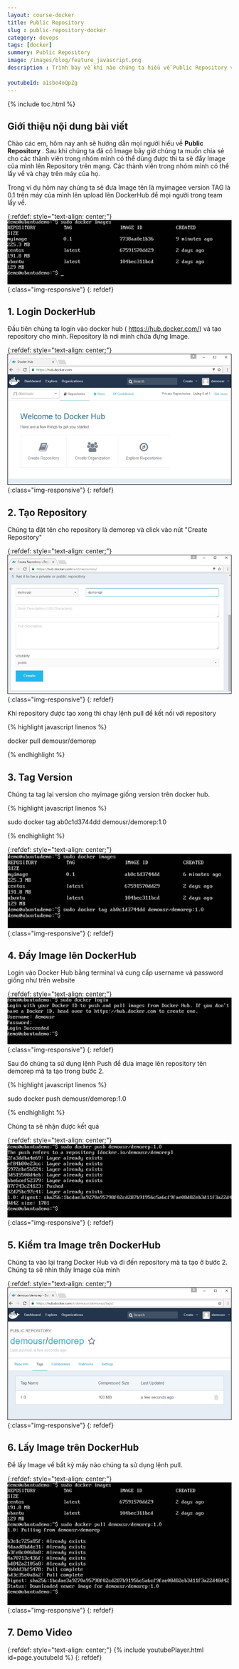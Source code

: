 ```yaml
---
layout: course-docker
title: Public Repository
slug : public-repository-docker
category: devops
tags: [docker]
summery: Public Repository
image: /images/blog/feature_javascript.png
description : Trình bày về khi nào chúng ta hiểu về Public Repository và cách cài đặt Public Repository.

youtubeId: a1sbo4oQpZg
---
```


{% include toc.html %}

## **Giới thiệu nội dung bài viết**

Chào các em, hôm nay anh sẽ hướng dẫn mọi người hiểu về <b> Public Repository </b>. Sau khi chúng ta đã có Image bây giờ chúng ta muốn chia sẻ cho các thành viên trong nhóm mình có thể dùng được thì ta sẽ đẩy Image của mình lên Repository trên mạng. Các thành viên trong nhóm mình có thể lấy về và chạy trên máy của họ.

Trong ví dụ hôm nay chúng ta sẽ đưa Image tên là myimagee version TAG là 0.1 trên máy của mình lên upload lên DockerHub để mọi người trong team lấy về.

{:refdef: style="text-align: center;"}
![reactjs ](/images/post/docker/my_image.jpeg){:class="img-responsive"}
{: refdef}

## **1. Login DockerHub**

Đầu tiên chúng ta login vào docker hub ( https://hub.docker.com/) và tạo repository cho mình. Repository là nơi mình chứa đựng Image.

{:refdef: style="text-align: center;"}
![reactjs ](/images/post/docker/docker_hub.jpeg){:class="img-responsive"}
{: refdef}


## **2. Tạo Repository**

Chúng ta đặt tên cho repository là demorep và click vào nút "Create Repository" 

{:refdef: style="text-align: center;"}
![reactjs ](/images/post/docker/demorep.jpeg){:class="img-responsive"}
{: refdef}

Khi repository được tạo xong thì chạy lệnh pull để kết nối với repository

{% highlight javascript  linenos %}

docker pull demousr/demorep

{% endhighlight %}

## **3. Tag Version**

Chúng ta tag lại version cho myimage giống version trên docker hub.

{% highlight javascript  linenos %}

sudo docker tag ab0c1d3744dd demousr/demorep:1.0

{% endhighlight %}

{:refdef: style="text-align: center;"}
![reactjs ](/images/post/docker/docker_tag.jpeg){:class="img-responsive"}
{: refdef}

## **4. Đẩy Image lên DockerHub**

Login vào Docker Hub bằng terminal và cung cấp username và password giống như trên website

{:refdef: style="text-align: center;"}
![reactjs ](/images/post/docker/docker_login_command.jpeg){:class="img-responsive"}
{: refdef}

Sau đó chúng ta sử dụng lệnh Push để đưa image lên repository tên demorep mà ta tạo trong bước 2.

{% highlight javascript  linenos %}

sudo docker push demousr/demorep:1.0 

{% endhighlight %}

Chúng ta sẽ nhận được kết quả

{:refdef: style="text-align: center;"}
![reactjs ](/images/post/docker/docker_push.jpeg){:class="img-responsive"}
{: refdef}

## **5. Kiểm tra Image trên DockerHub**

Chúng ta vào lại trang Docker Hub và đi đến repository mà ta tạo ở bước 2. Chúng ta sẽ nhìn thấy Image của mình

{:refdef: style="text-align: center;"}
![reactjs ](/images/post/docker/tag_name_in_repository.jpeg){:class="img-responsive"}
{: refdef}

## **6. Lấy Image trên DockerHub**

Để lấy Image về bất kỳ máy nào chúng ta sử dụng lệnh pull.

{:refdef: style="text-align: center;"}
![reactjs ](/images/post/docker/docker_pull_command.jpeg){:class="img-responsive"}
{: refdef}

## **7. Demo Video**

{:refdef: style="text-align: center;"}
{% include youtubePlayer.html id=page.youtubeId %}
{: refdef}








